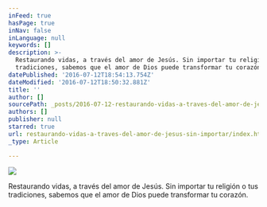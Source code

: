 ```yaml
---
inFeed: true
hasPage: true
inNav: false
inLanguage: null
keywords: []
description: >-
  Restaurando vidas, a través del amor de Jesús. Sin importar tu religión o tus
  tradiciones, sabemos que el amor de Dios puede transformar tu corazón. 
datePublished: '2016-07-12T18:54:13.754Z'
dateModified: '2016-07-12T18:50:32.881Z'
title: ''
author: []
sourcePath: _posts/2016-07-12-restaurando-vidas-a-traves-del-amor-de-jesus-sin-importar.md
authors: []
publisher: null
starred: true
url: restaurando-vidas-a-traves-del-amor-de-jesus-sin-importar/index.html
_type: Article

---
```

![](https://the-grid-user-content.s3-us-west-2.amazonaws.com/fd8c96e3-7a4b-4360-ad3a-3b18e88a6242.png)

Restaurando vidas, a través del amor de Jesús. Sin importar tu religión o tus tradiciones, sabemos que el amor de Dios puede transformar tu corazón.